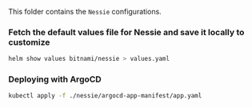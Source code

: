 This folder contains the `Nessie` configurations.

### Fetch the default values file for Nessie and save it locally to customize
```sh
helm show values bitnami/nessie > values.yaml
```

### Deploying with ArgoCD
```sh
kubectl apply -f ./nessie/argocd-app-manifest/app.yaml
```
